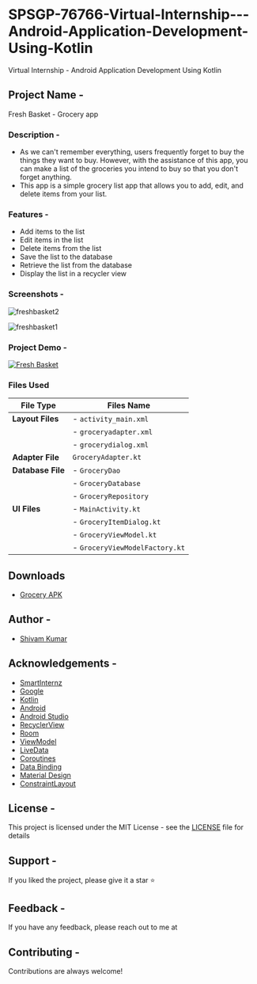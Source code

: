 # SPSGP-76766-Virtual-Internship---Android-Application-Development-Using-Kotlin
Virtual Internship - Android Application Development Using Kotlin

## **Project Name -** 
Fresh Basket - Grocery app
### **Description -** 
- As we can't remember everything, users frequently forget to buy the things they want to buy. However, with the assistance of this app, you can make a list of the groceries you intend to buy so that you don't forget anything.
- This app is a simple grocery list app that allows you to add, edit, and delete items from your list. 

### **Features -**
- Add items to the list
- Edit items in the list
- Delete items from the list
- Save the list to the database
- Retrieve the list from the database
- Display the list in a recycler view

### **Screenshots -**

![freshbasket2](https://user-images.githubusercontent.com/85667548/191577726-bb379388-4815-4804-b771-03f9bd985aa7.jpeg)

![freshbasket1](https://user-images.githubusercontent.com/85667548/191577512-7730462f-b67e-4d77-9cc8-50c2302c4bc4.jpeg)

### **Project Demo -**
[![Fresh Basket](https://yt-embed.herokuapp.com/embed?v=7UsOv4HYYTg)](https://www.youtube.com/watch?v=7UsOv4HYYTg&ab_channel=ShivamKumar "Fresh Basket")

### Files Used

| **File Type** | **Files Name** |
| ----------- | ----------- |
| **Layout Files** | - `activity_main.xml` |
| | - `groceryadapter.xml` |
| | - `grocerydialog.xml` |
| **Adapter File** | `GroceryAdapter.kt` |
| **Database File** | - `GroceryDao` |
| | - `GroceryDatabase` |
| | - `GroceryRepository` |
| **UI Files** |- `MainActivity.kt` | 
| | - `GroceryItemDialog.kt` |
| | - `GroceryViewModel.kt` |
| | - `GroceryViewModelFactory.kt` |


## Downloads
- [Grocery APK](https://drive.google.com/file/d/1lrSxeiLTeEEKRsaoGG89UdtoY-y29_E9/view?usp=sharing)

## **Author -**
- [Shivam Kumar](https://github.com/SavvyShivam)

## **Acknowledgements -**
- [SmartInternz](https://www.smartinternz.com/)
- [Google](https://www.google.com/)
- [Kotlin](https://kotlinlang.org/)
- [Android](https://developer.android.com/)
- [Android Studio](https://developer.android.com/studio)
- [RecyclerView](https://developer.android.com/guide/topics/ui/layout/recyclerview)
- [Room](https://developer.android.com/training/data-storage/room)
- [ViewModel](https://developer.android.com/topic/libraries/architecture/viewmodel)
- [LiveData](https://developer.android.com/topic/libraries/architecture/livedata)
- [Coroutines](https://developer.android.com/kotlin/coroutines)
- [Data Binding](https://developer.android.com/topic/libraries/data-binding)
- [Material Design](https://material.io/develop/android)
- [ConstraintLayout](https://developer.android.com/reference/androidx/constraintlayout/widget/ConstraintLayout)

## **License -**
This project is licensed under the MIT License - see the [LICENSE]() file for details

## **Support -**
If you liked the project, please give it a star ⭐

## **Feedback -**
If you have any feedback, please reach out to me at

## **Contributing -**
Contributions are always welcome!

